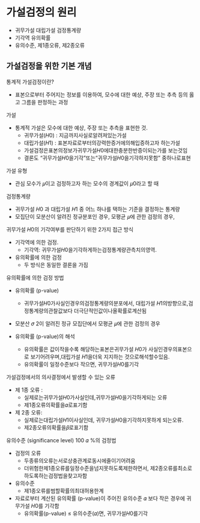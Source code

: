 # 가설검정의 원리

- 귀무가설 대립가설 검정통계량
- 기각역 유의확률
- 유의수준, 제1종오류, 제2종오류

## 가설검정을 위한 기본 개념

통계적 가설검정이란?

- 표본으로부터 주어지는 정보를 이용하여, 모수에 대한 예상, 주장 또는 추측 등의 옳고 그름을 판정하는 과정

가설

- 통계적 가설은 모수에 대한 예상, 주장 또는 추측을 표현한 것.
  - 귀무가설(𝐻0) : 지금까지사실로알려져있는가설
  - 대립가설(𝐻1) : 표본자료로부터의강력한증거에의해입증하고자 하는가설
  - 가설검정은표본의정보가귀무가설𝐻0에대한충분한반증이되는가를 보는것임
  - 결론도 “귀무가설𝐻0을기각”또는“귀무가설𝐻0을기각하지못함” 중하나로표현

가설 유형

- 관심 모수가 𝜇이고 검정하고자 하는 모수의 경계값이 𝜇0라고 할 때

검정통계량

- 귀무가설 𝐻0 과 대립가설 𝐻1 중 어느 하나를 택하는 기준을 결정하는 통계량
- 모집단이 모분산이 알려진 정규분포인 경우, 모평균 𝜇에 관한 검정의 경우,

귀무가설 𝐻0의 기각여부를 판단하기 위한 2가지 접근 방식

- 기각역에 의한 검정.
  - 기각역: 귀무가설𝐻0을기각하게하는검정통계량관측치의영역.
- 유의확률에 의한 검정
  - 두 방식은 동일한 결론을 가짐

유의확률에 의한 검정 방법

- 유의확률 (p-value)
  - 귀무가설𝐻0가사실인경우의검정통계량의분포에서, 대립가설 𝐻1의방향으로,검정통계량의관찰값보다 더극단적인값이나올확률로계산됨
- 모분산 𝜎 2이 알려진 정규 모집단에서 모평균 𝜇에 관한 검정의 경우

- 유의확률 (p-value)의 해석
  - 유의확률은 값이작을수록 해당하는표본은귀무가설 𝐻0가 사실인경우의표본으로 보기어려우며,대립가설 𝐻1을더욱 지지하는 것으로해석할수있음.
  - 유의확률이 일정수준보다 작으면, 귀무가설𝐻0를기각

가설검정에서의 의사결정에서 발생할 수 있는 오류

- 제 1종 오류 :
  - 실제로는귀무가설𝐻0가사실인데,귀무가설𝐻0을기각하게되는 오류
  - 제1종오류의확률을𝛼로표기함
- 제 2종 오류:
  - 실제로는대립가설𝐻1이사실인데, 귀무가설𝐻0을기각하지못하게 되는오류.
  - 제2종오류의확률을𝛽로표기함

유의수준 (significance level) 100 𝛼 %의 검정법

- 검정의 오류
  - 두종류의오류는서로상충관계로동시에줄이기어려움
  - 더위험한제1종오류를일정수준을넘지못하도록제한하면서, 제2종오류를최소로하도록하는검정법을찾고자함
- 유의수준
  - 제1종오류를범할확률의최대허용한계
- 자료로부터 계산된 유의확률 (p-value)이 주어진 유의수준 𝛼 보다 작은 경우에 귀무가설 𝐻0를 기각함
  - 유의확률(p-value) ≤ 유의수준(𝛼)면, 귀무가설𝐻0를기각

